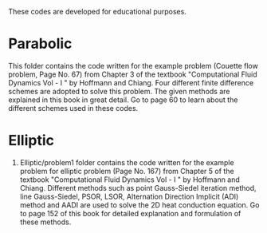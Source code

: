 These codes are developed for educational purposes.
# Parabolic
This folder contains the code written for the example problem (Couette flow problem, Page No. 67) from Chapter 3 of the textbook "Computational Fluid
Dynamics Vol - I " by Hoffmann and Chiang. Four different finite difference schemes are adopted to solve this problem. The given methods are explained 
in this book in great detail. Go to page 60 to learn about the different schemes used in these codes.  

# Elliptic
1. Elliptic/problem1 folder contains the code written for the example problem for elliptic problem (Page No. 167) from Chapter 5 of the textbook "Computational Fluid Dynamics Vol - I " by Hoffmann and Chiang.  Different methods such as point Gauss-Siedel iteration method, line Gauss-Siedel, PSOR, LSOR, Alternation Direction Implicit (ADI) method and AADI are used to solve the 2D heat conduction equation. Go to page 152 of this book for detailed explanation and formulation of these methods.

